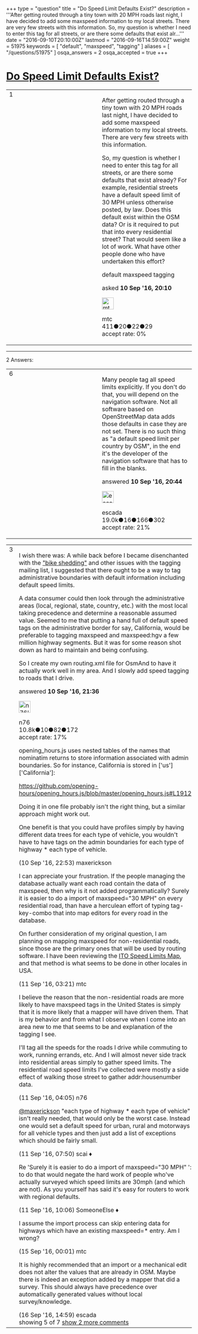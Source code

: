 +++
type = "question"
title = "Do Speed Limit Defaults Exist?"
description = '''After getting routed through a tiny town with 20 MPH roads last night, I have decided to add some maxspeed information to my local streets. There are very few streets with this information. So, my question is whether I need to enter this tag for all streets, or are there some defaults that exist alr...'''
date = "2016-09-10T20:10:00Z"
lastmod = "2016-09-16T14:59:00Z"
weight = 51975
keywords = [ "default", "maxspeed", "tagging" ]
aliases = [ "/questions/51975" ]
osqa_answers = 2
osqa_accepted = true
+++

<div class="headNormal">

# [Do Speed Limit Defaults Exist?](/questions/51975/do-speed-limit-defaults-exist)

</div>

<div id="main-body">

<div id="askform">

<table id="question-table" style="width:100%;">
<colgroup>
<col style="width: 50%" />
<col style="width: 50%" />
</colgroup>
<tbody>
<tr>
<td style="width: 30px; vertical-align: top"><div class="vote-buttons">
<span id="post-51975-upvote" class="ajax-command post-vote up" rel="nofollow" title="I like this post (click again to cancel)"> </span>
<div id="post-51975-score" class="post-score" title="current number of votes">
1
</div>
<span id="post-51975-downvote" class="ajax-command post-vote down" rel="nofollow" title="I dont like this post (click again to cancel)"> </span> <span id="favorite-mark" class="ajax-command favorite-mark" rel="nofollow" title="mark/unmark this question as favorite (click again to cancel)"> </span>
<div id="favorite-count" class="favorite-count">
&#10;</div>
</div></td>
<td><div id="item-right">
<div class="question-body">
<p>After getting routed through a tiny town with 20 MPH roads last night, I have decided to add some maxspeed information to my local streets. There are very few streets with this information.</p>
<p>So, my question is whether I need to enter this tag for all streets, or are there some defaults that exist already? For example, residential streets have a default speed limit of 30 MPH unless otherwise posted, by law. Does this default exist within the OSM data? Or is it required to put that into every residential street? That would seem like a lot of work. What have other people done who have undertaken this effort?</p>
</div>
<div id="question-tags" class="tags-container tags">
<span class="post-tag tag-link-default" rel="tag" title="see questions tagged &#39;default&#39;">default</span> <span class="post-tag tag-link-maxspeed" rel="tag" title="see questions tagged &#39;maxspeed&#39;">maxspeed</span> <span class="post-tag tag-link-tagging" rel="tag" title="see questions tagged &#39;tagging&#39;">tagging</span>
</div>
<div id="question-controls" class="post-controls">
&#10;</div>
<div class="post-update-info-container">
<div class="post-update-info post-update-info-user">
<p>asked <strong>10 Sep '16, 20:10</strong></p>
<img src="https://secure.gravatar.com/avatar/cb68523a12e3580728c6bee495ae602e?s=32&amp;d=identicon&amp;r=g" class="gravatar" width="32" height="32" alt="mtc&#39;s gravatar image" />
<p><span>mtc</span><br />
<span class="score" title="411 reputation points">411</span><span title="20 badges"><span class="badge1">●</span><span class="badgecount">20</span></span><span title="22 badges"><span class="silver">●</span><span class="badgecount">22</span></span><span title="29 badges"><span class="bronze">●</span><span class="badgecount">29</span></span><br />
<span class="accept_rate" title="Rate of the user&#39;s accepted answers">accept rate:</span> <span title="mtc has no accepted answers">0%</span></p>
</div>
</div>
<div id="comments-container-51975" class="comments-container">
&#10;</div>
<div id="comment-tools-51975" class="comment-tools">
&#10;</div>
<div class="clear">
&#10;</div>
<div id="comment-51975-form-container" class="comment-form-container">
&#10;</div>
<div class="clear">
&#10;</div>
</div></td>
</tr>
</tbody>
</table>

------------------------------------------------------------------------

<div class="tabBar">

<span id="sort-top"></span>

<div class="headQuestions">

2 Answers:

</div>

</div>

<span id="51976"></span>

<div id="answer-container-51976" class="answer accepted-answer">

<table style="width:100%;">
<colgroup>
<col style="width: 50%" />
<col style="width: 50%" />
</colgroup>
<tbody>
<tr>
<td style="width: 30px; vertical-align: top"><div class="vote-buttons">
<span id="post-51976-upvote" class="ajax-command post-vote up" rel="nofollow" title="I like this post (click again to cancel)"> </span>
<div id="post-51976-score" class="post-score" title="current number of votes">
6
</div>
<span id="post-51976-downvote" class="ajax-command post-vote down" rel="nofollow" title="I dont like this post (click again to cancel)"> </span> <span class="accept-answer on" rel="nofollow" title="mtc has selected this answer as the correct answer"> </span>
</div></td>
<td><div class="item-right">
<div class="answer-body">
<p>Many people tag all speed limits explicitly. If you don't do that, you will depend on the navigation software. Not all software based on OpenStreetMap data adds those defaults in case they are not set. There is no such thing as "a default speed limit per country by OSM", in the end it's the developer of the navigation software that has to fill in the blanks.</p>
</div>
<div class="answer-controls post-controls">
&#10;</div>
<div class="post-update-info-container">
<div class="post-update-info post-update-info-user">
<p>answered <strong>10 Sep '16, 20:44</strong></p>
<img src="https://secure.gravatar.com/avatar/813a136afe7d4c95fd5bccdd78705e0e?s=32&amp;d=identicon&amp;r=g" class="gravatar" width="32" height="32" alt="escada&#39;s gravatar image" />
<p><span>escada</span><br />
<span class="score" title="19043 reputation points"><span>19.0k</span></span><span title="16 badges"><span class="badge1">●</span><span class="badgecount">16</span></span><span title="166 badges"><span class="silver">●</span><span class="badgecount">166</span></span><span title="302 badges"><span class="bronze">●</span><span class="badgecount">302</span></span><br />
<span class="accept_rate" title="Rate of the user&#39;s accepted answers">accept rate:</span> <span title="escada has 97 accepted answers">21%</span></p>
</div>
</div>
<div id="comments-container-51976" class="comments-container">
&#10;</div>
<div id="comment-tools-51976" class="comment-tools">
&#10;</div>
<div class="clear">
&#10;</div>
<div id="comment-51976-form-container" class="comment-form-container">
&#10;</div>
<div class="clear">
&#10;</div>
</div></td>
</tr>
</tbody>
</table>

</div>

<span id="51977"></span>

<div id="answer-container-51977" class="answer">

<table style="width:100%;">
<colgroup>
<col style="width: 50%" />
<col style="width: 50%" />
</colgroup>
<tbody>
<tr>
<td style="width: 30px; vertical-align: top"><div class="vote-buttons">
<span id="post-51977-upvote" class="ajax-command post-vote up" rel="nofollow" title="I like this post (click again to cancel)"> </span>
<div id="post-51977-score" class="post-score" title="current number of votes">
3
</div>
<span id="post-51977-downvote" class="ajax-command post-vote down" rel="nofollow" title="I dont like this post (click again to cancel)"> </span>
</div></td>
<td><div class="item-right">
<div class="answer-body">
<p>I wish there was: A while back before I became disenchanted with the <a href="https://en.wiktionary.org/wiki/bikeshedding">"bike shedding"</a> and other issues with the tagging mailing list, I suggested that there ought to be a way to tag administrative boundaries with default information including default speed limits.</p>
<p>A data consumer could then look through the administrative areas (local, regional, state, country, etc.) with the most local taking precedence and determine a reasonable assumed value. Seemed to me that putting a hand full of default speed tags on the administrative border for say, California, would be preferable to tagging maxspeed and maxspeed:hgv a few million highway segments. But it was for some reason shot down as hard to maintain and being confusing.</p>
<p>So I create my own routing.xml file for OsmAnd to have it actually work well in my area. And I slowly add speed tagging to roads that I drive.</p>
</div>
<div class="answer-controls post-controls">
&#10;</div>
<div class="post-update-info-container">
<div class="post-update-info post-update-info-user">
<p>answered <strong>10 Sep '16, 21:36</strong></p>
<img src="https://secure.gravatar.com/avatar/f60af53a4eba0c21f25c22674fb4a8cc?s=32&amp;d=identicon&amp;r=g" class="gravatar" width="32" height="32" alt="n76&#39;s gravatar image" />
<p><span>n76</span><br />
<span class="score" title="10839 reputation points"><span>10.8k</span></span><span title="10 badges"><span class="badge1">●</span><span class="badgecount">10</span></span><span title="82 badges"><span class="silver">●</span><span class="badgecount">82</span></span><span title="172 badges"><span class="bronze">●</span><span class="badgecount">172</span></span><br />
<span class="accept_rate" title="Rate of the user&#39;s accepted answers">accept rate:</span> <span title="n76 has 48 accepted answers">17%</span></p>
</div>
</div>
<div id="comments-container-51977" class="comments-container">
<span id="51978"></span>
<div id="comment-51978" class="comment">
<div id="post-51978-score" class="comment-score">
&#10;</div>
<div class="comment-text">
<p>opening_hours.js uses nested tables of the names that nominatim returns to store information associated with admin boundaries. So for instance, California is stored in ['us']['California']:</p>
<p><a href="https://github.com/opening-hours/opening_hours.js/blob/master/opening_hours.js#L1912">https://github.com/opening-hours/opening_hours.js/blob/master/opening_hours.js#L1912</a></p>
<p>Doing it in one file probably isn't the right thing, but a similar approach might work out.</p>
<p>One benefit is that you could have profiles simply by having different data trees for each type of vehicle, you wouldn't have to have tags on the admin boundaries for each type of highway * each type of vehicle.</p>
</div>
<div id="comment-51978-info" class="comment-info">
<span class="comment-age">(10 Sep '16, 22:53)</span> <span class="comment-user userinfo">maxerickson</span>
</div>
</div>
<span id="51980"></span>
<div id="comment-51980" class="comment">
<div id="post-51980-score" class="comment-score">
&#10;</div>
<div class="comment-text">
<p>I can appreciate your frustration. If the people managing the database actually want each road contain the data of maxspeed, then why is it not added programmatically? Surely it is easier to do a import of maxspeed="30 MPH" on every residential road, than have a herculean effort of typing tag-key-combo that into map editors for every road in the database.</p>
<p>On further consideration of my original question, I am planning on mapping maxspeed for non-residential roads, since those are the primary ones that will be used by routing software. I have been reviewing the <a href="http://product.itoworld.com/map/124">ITO Speed Limits Map</a>, and that method is what seems to be done in other locales in USA.</p>
</div>
<div id="comment-51980-info" class="comment-info">
<span class="comment-age">(11 Sep '16, 03:21)</span> <span class="comment-user userinfo">mtc</span>
</div>
</div>
<span id="51982"></span>
<div id="comment-51982" class="comment">
<div id="post-51982-score" class="comment-score">
&#10;</div>
<div class="comment-text">
<p>I believe the reason that the non-residential roads are more likely to have maxspeed tags in the United States is simply that it is more likely that a mapper will have driven them. That is my behavior and from what I observe when I come into an area new to me that seems to be and explanation of the tagging I see.</p>
<p>I'll tag all the speeds for the roads I drive while commuting to work, running errands, etc. And I will almost never side track into residential areas simply to gather speed limits. The residential road speed limits I've collected were mostly a side effect of walking those street to gather addr:housenumber data.</p>
</div>
<div id="comment-51982-info" class="comment-info">
<span class="comment-age">(11 Sep '16, 04:05)</span> <span class="comment-user userinfo">n76</span>
</div>
</div>
<span id="51984"></span>
<div id="comment-51984" class="comment">
<div id="post-51984-score" class="comment-score">
&#10;</div>
<div class="comment-text">
<p><a href="https://help.openstreetmap.org/users/10973/maxerickson">@maxerickson</a> "each type of highway * each type of vehicle" isn't really needed, that would only be the worst case. Instead one would set a default speed for urban, rural and motorways for all vehicle types and then just add a list of exceptions which should be fairly small.</p>
</div>
<div id="comment-51984-info" class="comment-info">
<span class="comment-age">(11 Sep '16, 07:50)</span> <span class="comment-user userinfo">scai ♦</span>
</div>
</div>
<span id="51986"></span>
<div id="comment-51986" class="comment">
<div id="post-51986-score" class="comment-score">
&#10;</div>
<div class="comment-text">
<p>Re 'Surely it is easier to do a import of maxspeed="30 MPH" ': to do that would negate the hard work of people who've actually surveyed which speed limits are 30mph (and which are not). As you yourself has said it's easy for routers to work with regional defaults.</p>
</div>
<div id="comment-51986-info" class="comment-info">
<span class="comment-age">(11 Sep '16, 10:06)</span> <span class="comment-user userinfo">SomeoneElse ♦</span>
</div>
</div>
<span id="52055"></span>
<div id="comment-52055" class="comment not_top_scorer">
<div id="post-52055-score" class="comment-score">
&#10;</div>
<div class="comment-text">
<p>I assume the import process can skip entering data for highways which have an existing maxspeed=* entry. Am I wrong?</p>
</div>
<div id="comment-52055-info" class="comment-info">
<span class="comment-age">(15 Sep '16, 00:01)</span> <span class="comment-user userinfo">mtc</span>
</div>
</div>
<span id="52072"></span>
<div id="comment-52072" class="comment not_top_scorer">
<div id="post-52072-score" class="comment-score">
&#10;</div>
<div class="comment-text">
<p>It is highly recommended that an import or a mechanical edit does not alter the values that are already in OSM. Maybe there is indeed an exception added by a mapper that did a survey. This should always have precedence over automatically generated values without local survey/knowledge.</p>
</div>
<div id="comment-52072-info" class="comment-info">
<span class="comment-age">(16 Sep '16, 14:59)</span> <span class="comment-user userinfo">escada</span>
</div>
</div>
</div>
<div id="comment-tools-51977" class="comment-tools">
<span class="comments-showing"> showing 5 of 7 </span> <a href="#" class="show-all-comments-link">show 2 more comments</a>
</div>
<div class="clear">
&#10;</div>
<div id="comment-51977-form-container" class="comment-form-container">
&#10;</div>
<div class="clear">
&#10;</div>
</div></td>
</tr>
</tbody>
</table>

</div>

<div class="paginator-container-left">

</div>

</div>

</div>

